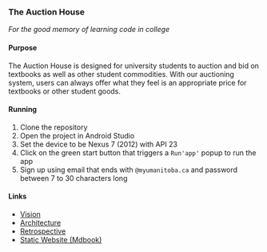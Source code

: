### The Auction House

_For the good memory of learning code in college_

#### Purpose
The Auction House is designed for university students to auction and bid on textbooks as well as other student commodities. With our auctioning system, users can always offer what they feel is an appropriate price for textbooks or other student goods.

#### Running
1. Clone the repository
2. Open the project in Android Studio
3. Set the device to be Nexus 7 (2012) with API 23
4. Click on the green start button that triggers a `Run'app'` popup to run the app
5. Sign up using email that ends with `@myumanitoba.ca` and password between 7 to 30 characters long

#### Links
- [Vision](/VISION.md)
- [Architecture](/doc/ARCHITECTURE.md)
- [Retrospective](/doc/RETROSPECTIVE.md)
- [Static Website (Mdbook)](/book)
